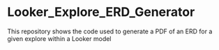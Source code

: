 # Looker_Explore_ERD_Generator
This repository shows the code used to generate a PDF of an ERD for a given explore within a Looker model
